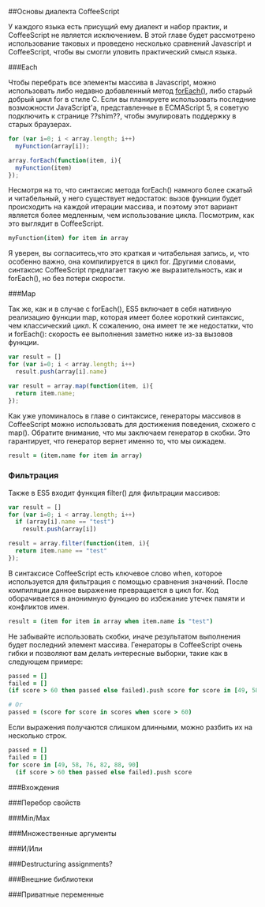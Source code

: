 ##Основы диалекта CoffeeScript

У каждого языка есть присущий ему диалект и набор практик, и CoffeeScript не является исключением. В этой главе будет рассмотрено использование таковых и проведено несколько сравнений Javascript и CoffeeScript, чтобы вы смогли уловить практический смысл языка.

###Each

Чтобы перебрать все элементы массива в Javascript, можно использовать либо недавно добавленный метод [forEach()][0], либо старый добрый цикл for в стиле C. Если вы планируете использовать последние возможности JavaScript'а, представленные в ECMAScript 5, я советую подключить к странице ??shim??, чтобы эмулировать поддержку в старых браузерах.

```javascript
for (var i=0; i < array.length; i++)
  myFunction(array[i]);

array.forEach(function(item, i){
  myFunction(item)
});
```

Несмотря на то, что синтаксис метода forEach() намного более сжатый и читабельный, у него существует недостаток: вызов функции будет происходить на каждой итерации массива, и поэтому этот вариант является более медленным, чем использование цикла. Посмотрим, как это выглядит в CoffeeScript.

```coffeescript
myFunction(item) for item in array
```

Я уверен, вы согласитесь,что это краткая и читабельная запись, и, что особенно важно, она компилируется в цикл for. Другими словами, синтаксис CoffeeScript предлагает такую же выразительность, как и forEach(), но без потери скорости.

###Map

Так же, как и в случае с forEach(), ES5 включает в себя нативную реализацию функции map, которая имеет более короткий синтаксис, чем классический цикл. К сожалению, она имеет те же недостатки, что и forEach(): скорость ее выполнения заметно ниже из-за вызовов функции.

```javascript
var result = []
for (var i=0; i < array.length; i++)
  result.push(array[i].name)

var result = array.map(function(item, i){
  return item.name;
});
```

Как уже упоминалось в главе о синтаксисе, генераторы массивов в CoffeeScript можно использовать для достижения поведения, схожего с map(). Обратите внимание, что мы заключаем генератор в скобки. Это гарантирует, что генератор вернет именно то, что мы оижадем.

```coffeescript
result = (item.name for item in array)
```

### Фильтрация

Также в ES5 входит функция filter() для фильтрации массивов:

```javascript
var result = []
for (var i=0; i < array.length; i++)
  if (array[i].name == "test")
    result.push(array[i])

result = array.filter(function(item, i){
  return item.name == "test"
});
```

В синтаксисе CoffeeScript есть ключевое слово when, которое используется для фильтрация с помощью сравнения значений. После компиляции данное выражение превращается в цикл for. Код оборачивается в анонимную функцию во избежание утечек памяти и конфликтов имен.

```coffeescript
result = (item for item in array when item.name is "test")
```

Не забывайте использовать скобки, иначе результатом выполнения будет последний элемент массива. Генераторы в CoffeeScript очень гибки и позволяют вам делать интересные выборки, такие как в следующем примере:

```coffeescript
passed = []
failed = []
(if score > 60 then passed else failed).push score for score in [49, 58, 76, 82, 88, 90]

# Or
passed = (score for score in scores when score > 60)
```

Если выражения получаются слишком длинными, можно разбить их на несколько строк.

```coffeescript
passed = []
failed = []
for score in [49, 58, 76, 82, 88, 90]
  (if score > 60 then passed else failed).push score
```

###Вхождения

###Перебор свойств

###Min/Max

###Множественные аргументы

###И/Или

###Destructuring assignments?

###Внешние библиотеки

###Приватные переменные




[0]: https://developer.mozilla.org/en-US/docs/Web/JavaScript/Reference/Global_Objects/Array/forEach